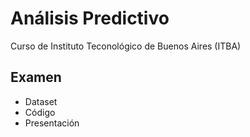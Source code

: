 # Análisis Predictivo
Curso de Instituto Teconológico de Buenos Aires (ITBA)
## Examen
+ Dataset
+ Código
+ Presentación
